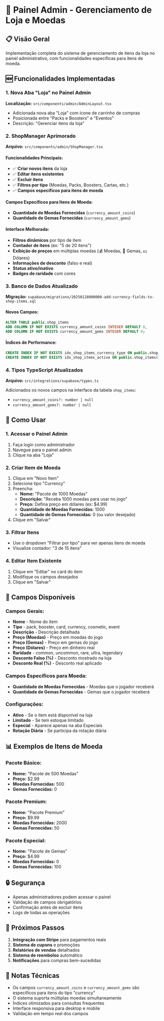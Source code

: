 # 🏪 Painel Admin - Gerenciamento de Loja e Moedas

## 📋 Visão Geral

Implementação completa do sistema de gerenciamento de itens da loja no painel administrativo, com funcionalidades específicas para itens de moeda.

## 🆕 Funcionalidades Implementadas

### 1. Nova Aba "Loja" no Painel Admin

**Localização:** `src/components/admin/AdminLayout.tsx`
- Adicionada nova aba "Loja" com ícone de carrinho de compras
- Posicionada entre "Packs e Boosters" e "Eventos"
- Descrição: "Gerenciar itens da loja"

### 2. ShopManager Aprimorado

**Arquivo:** `src/components/admin/ShopManager.tsx`

#### Funcionalidades Principais:
- ✅ **Criar novos itens** da loja
- ✅ **Editar itens existentes**
- ✅ **Excluir itens**
- ✅ **Filtros por tipo** (Moedas, Packs, Boosters, Cartas, etc.)
- ✅ **Campos específicos para itens de moeda**

#### Campos Específicos para Itens de Moeda:
- **Quantidade de Moedas Fornecidas** (`currency_amount_coins`)
- **Quantidade de Gemas Fornecidas** (`currency_amount_gems`)

#### Interface Melhorada:
- **Filtros dinâmicos** por tipo de item
- **Contador de itens** (ex: "5 de 20 itens")
- **Exibição de preços** em múltiplas moedas (💰 Moedas, 💎 Gemas, 💵 Dólares)
- **Informações de desconto** (falso e real)
- **Status ativo/inativo**
- **Badges de raridade** com cores

### 3. Banco de Dados Atualizado

**Migração:** `supabase/migrations/20250128000000-add-currency-fields-to-shop-items.sql`

#### Novos Campos:
```sql
ALTER TABLE public.shop_items 
ADD COLUMN IF NOT EXISTS currency_amount_coins INTEGER DEFAULT 0,
ADD COLUMN IF NOT EXISTS currency_amount_gems INTEGER DEFAULT 0;
```

#### Índices de Performance:
```sql
CREATE INDEX IF NOT EXISTS idx_shop_items_currency_type ON public.shop_items(item_type) WHERE item_type = 'currency';
CREATE INDEX IF NOT EXISTS idx_shop_items_active ON public.shop_items(is_active) WHERE is_active = true;
```

### 4. Tipos TypeScript Atualizados

**Arquivo:** `src/integrations/supabase/types.ts`

Adicionados os novos campos na interface da tabela `shop_items`:
- `currency_amount_coins?: number | null`
- `currency_amount_gems?: number | null`

## 🎯 Como Usar

### 1. Acessar o Painel Admin
1. Faça login como administrador
2. Navegue para o painel admin
3. Clique na aba "Loja"

### 2. Criar Item de Moeda
1. Clique em "Novo Item"
2. Selecione tipo "Currency"
3. Preencha:
   - **Nome:** "Pacote de 1000 Moedas"
   - **Descrição:** "Receba 1000 moedas para usar no jogo"
   - **Preço:** Defina preço em dólares (ex: $4.99)
   - **Quantidade de Moedas Fornecidas:** 1000
   - **Quantidade de Gemas Fornecidas:** 0 (ou valor desejado)
4. Clique em "Salvar"

### 3. Filtrar Itens
- Use o dropdown "Filtrar por tipo" para ver apenas itens de moeda
- Visualize contador: "3 de 15 itens"

### 4. Editar Item Existente
1. Clique em "Editar" no card do item
2. Modifique os campos desejados
3. Clique em "Salvar"

## 🔧 Campos Disponíveis

### Campos Gerais:
- **Nome** - Nome do item
- **Tipo** - pack, booster, card, currency, cosmetic, event
- **Descrição** - Descrição detalhada
- **Preço (Moedas)** - Preço em moedas do jogo
- **Preço (Gemas)** - Preço em gemas do jogo
- **Preço (Dólares)** - Preço em dinheiro real
- **Raridade** - common, uncommon, rare, ultra, legendary
- **Desconto Falso (%)** - Desconto mostrado na loja
- **Desconto Real (%)** - Desconto real aplicado

### Campos Específicos para Moeda:
- **Quantidade de Moedas Fornecidas** - Moedas que o jogador receberá
- **Quantidade de Gemas Fornecidas** - Gemas que o jogador receberá

### Configurações:
- **Ativo** - Se o item está disponível na loja
- **Limitado** - Se tem estoque limitado
- **Especial** - Aparece apenas na aba Especiais
- **Rotação Diária** - Se participa da rotação diária

## 📊 Exemplos de Itens de Moeda

### Pacote Básico:
- **Nome:** "Pacote de 500 Moedas"
- **Preço:** $2.99
- **Moedas Fornecidas:** 500
- **Gemas Fornecidas:** 0

### Pacote Premium:
- **Nome:** "Pacote Premium"
- **Preço:** $9.99
- **Moedas Fornecidas:** 2000
- **Gemas Fornecidas:** 50

### Pacote Especial:
- **Nome:** "Pacote de Gemas"
- **Preço:** $4.99
- **Moedas Fornecidas:** 0
- **Gemas Fornecidas:** 100

## 🔒 Segurança

- Apenas administradores podem acessar o painel
- Validação de campos obrigatórios
- Confirmação antes de excluir itens
- Logs de todas as operações

## 🚀 Próximos Passos

1. **Integração com Stripe** para pagamentos reais
2. **Sistema de cupons** e promoções
3. **Relatórios de vendas** detalhados
4. **Sistema de reembolso** automático
5. **Notificações** para compras bem-sucedidas

## 📝 Notas Técnicas

- Os campos `currency_amount_coins` e `currency_amount_gems` são específicos para itens do tipo "currency"
- O sistema suporta múltiplas moedas simultaneamente
- Índices otimizados para consultas frequentes
- Interface responsiva para desktop e mobile
- Validação em tempo real dos campos
